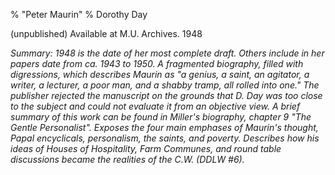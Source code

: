 %  "Peter Maurin"
% Dorothy Day

(unpublished) Available at M.U. Archives. 1948

*Summary: 1948 is the date of her most complete draft. Others include in
her papers date from ca. 1943 to 1950. A fragmented biography, filled
with digressions, which describes Maurin as "a genius, a saint, an
agitator, a writer, a lecturer, a poor man, and a shabby tramp, all
rolled into one." The publisher rejected the manuscript on the grounds
that D. Day was too close to the subject and could not evaluate it from
an objective view. A brief summary of this work can be found in Miller's
biography, chapter 9 "The Gentle Personalist". Exposes the four main
emphases of Maurin's thought, Papal encyclicals, personalism, the
saints, and poverty. Describes how his ideas of Houses of Hospitality,
Farm Communes, and round table discussions became the realities of the
C.W. (DDLW \#6).*


